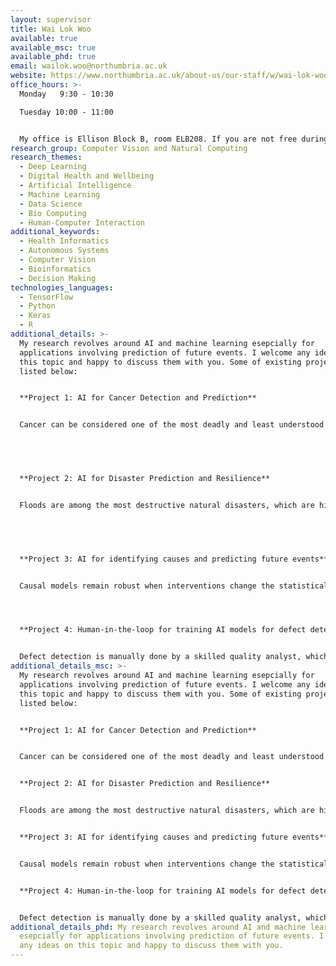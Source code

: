 ```yaml
---
layout: supervisor
title: Wai Lok Woo
available: true
available_msc: true
available_phd: true
email: wailok.woo@northumbria.ac.uk
website: https://www.northumbria.ac.uk/about-us/our-staff/w/wai-lok-woo/
office_hours: >-
  Monday   9:30 - 10:30

  Tuesday 10:00 - 11:00


  My office is Ellison Block B, room ELB208. If you are not free during these hours, please drop me an email to see how we may best meet.
research_group: Computer Vision and Natural Computing
research_themes:
  - Deep Learning
  - Digital Health and Wellbeing
  - Artificial Intelligence
  - Machine Learning
  - Data Science
  - Bio Computing
  - Human-Computer Interaction
additional_keywords:
  - Health Informatics
  - Autonomous Systems
  - Computer Vision
  - Bioinformatics
  - Decision Making
technologies_languages:
  - TensorFlow
  - Python
  - Keras
  - R
additional_details: >-
  My research revolves around AI and machine learning esepcially for
  applications involving prediction of future events. I welcome any ideas on
  this topic and happy to discuss them with you. Some of existing projects are
  listed below:


  **Project 1: AI for Cancer Detection and Prediction**


  Cancer can be considered one of the most deadly and least understood afflictions of modern times. Recently, there have been [18million new cases of cancer globally and 9.6million deaths](http://gco.iarc.fr/today/data/factsheets/cancers/39-All-cancers-fact-sheet.pdf), yielding a 52.9% average mortality rate. There are a lot of potential for growth in the area of AI for cancer detection. The project will be to develop an AI system that can detect cancer efficiently and inform the results to the pathologist rather than to replace the role of pathologist. Histopathological images will be used where AI-based algorithms will be developed to classify these images into different categories corresponding to the progression stages of cancer or segment parts of image that correspond to the cancer cells only. The AI-based algorithms can also be used to explain the prediction results to the clinicians so that the AI model is more transparent. The project could also incorporate the use of genomics data to complement the histopathological image for better decision making. 


   


  **Project 2: AI for Disaster Prediction and Resilience**


  Floods are among the most destructive natural disasters, which are highly complex to model. The research on the advancement of flood prediction models contributed to risk reduction, policy suggestion, minimization of the loss of human life, and reduction of the property damage associated with floods. To mimic the complex mathematical expressions of physical processes of floods, during the past two decades, AI methods contributed highly in the advancement of prediction systems providing better performance and cost-effective solutions. Due to the vast benefits and potential of AI, its popularity dramatically increased. Researchers through introducing novel AI methods and hybridizing of the existing ones aim at discovering more accurate and efficient prediction models. The main contribution of this project is to demonstrate the state of the art of AI models in flood prediction and to give insight into the most suitable models. Qualitative analysis of robustness, accuracy, effectiveness, and speed will be investigated to provide an extensive overview on the various AI algorithms used in the field. The project can be used as a guideline for climate scientists in choosing the proper AI method according to the prediction task.


   


  **Project 3: AI for identifying causes and predicting future events**


  Causal models remain robust when interventions change the statistical distributions of a problem. For instance, when you see an object for the first time, your mind will subconsciously factor out lighting from its appearance. That’s why, in general, you can recognize the object when you see it under new lighting conditions. Causal models allow us to respond to situations we haven’t seen before and think about counterfactuals. We don’t need to drive a car off a cliff to know what will happen. Counterfactuals play an important role in cutting down the number of training examples a machine learning model needs. Once a causal model is available, either by external human knowledge or a learning process, causal reasoning allows to draw conclusions on the effect of interventions, counterfactuals and potential outcomes. The project will develop causal AI reasoning algorithms to identify factors and predict outcome in real applications. This Include object recognition in different background and lightning conditions, identifying factors that cause a hotel booking to be cancelled and predicting future hotel cancellation, estimating the effect of a subscription of a rewards program for attracting customers and predicting future customer behaviour, identifying factors that lead people to become more polarized in their beliefs about climate change and predicting future beliefs, and etc. There are a range of other applications where causal AI models are useful. In this project, you will choose an application of your own choice where causal AI model will be used to identify the causes and predict the desired outcome.




  **Project 4: Human-in-the-loop for training AI models for defect detection**


  Defect detection is manually done by a skilled quality analyst, which is time-consuming and manually exhausting. Surface defects can be located visually with the help of digital cameras. However, using deep learning to automate the tasks requires significant volume of annotated image data to get good accuracy prediction. Gathering industrial grade data is an expensive and time-consuming process. The cost per hour of annotating the data will be expensive along with getting the right person with the skill to annotate the data. These limitations can be overcome by integrating active learning to reduce the amount of data used for training and the cost associated with data annotation. Active learning enables the process faster and reduce the input datasets wherein machines learn interactively by querying the human. This paves the way to the development of the human-in-the-loop (HITL) where in the final feedback to the overall system will be provided by the human who acts as the moderator. The project aims to develop HITL feedback system with deep learning to detect defects and to improve the overall efficiency. This system will be beneficial even if the data changes considerably, as there is always a human feedback to correct it. Humans can also benefit from the system by improving their skills along with the system.
additional_details_msc: >-
  My research revolves around AI and machine learning esepcially for
  applications involving prediction of future events. I welcome any ideas on
  this topic and happy to discuss them with you. Some of existing projects are
  listed below:


  **Project 1: AI for Cancer Detection and Prediction**


  Cancer can be considered one of the most deadly and least understood afflictions of modern times. Recently, there have been [18million new cases of cancer globally and 9.6million deaths](http://gco.iarc.fr/today/data/factsheets/cancers/39-All-cancers-fact-sheet.pdf), yielding a 52.9% average mortality rate. There are a lot of potential for growth in the area of AI for cancer detection. The project will be to develop an AI system that can detect cancer efficiently and inform the results to the pathologist rather than to replace the role of pathologist. Histopathological images will be used where AI-based algorithms will be developed to classify these images into different categories corresponding to the progression stages of cancer or segment parts of image that correspond to the cancer cells only. The AI-based algorithms can also be used to explain the prediction results to the clinicians so that the AI model is more transparent. The project could also incorporate the use of genomics data to complement the histopathological image for better decision making. 


  **Project 2: AI for Disaster Prediction and Resilience**


  Floods are among the most destructive natural disasters, which are highly complex to model. The research on the advancement of flood prediction models contributed to risk reduction, policy suggestion, minimization of the loss of human life, and reduction of the property damage associated with floods. To mimic the complex mathematical expressions of physical processes of floods, during the past two decades, AI methods contributed highly in the advancement of prediction systems providing better performance and cost-effective solutions. Due to the vast benefits and potential of AI, its popularity dramatically increased. Researchers through introducing novel AI methods and hybridizing of the existing ones aim at discovering more accurate and efficient prediction models. The main contribution of this project is to demonstrate the state of the art of AI models in flood prediction and to give insight into the most suitable models. Qualitative analysis of robustness, accuracy, effectiveness, and speed will be investigated to provide an extensive overview on the various AI algorithms used in the field. The project can be used as a guideline for climate scientists in choosing the proper AI method according to the prediction task.


  **Project 3: AI for identifying causes and predicting future events**


  Causal models remain robust when interventions change the statistical distributions of a problem. For instance, when you see an object for the first time, your mind will subconsciously factor out lighting from its appearance. That’s why, in general, you can recognize the object when you see it under new lighting conditions. Causal models allow us to respond to situations we haven’t seen before and think about counterfactuals. We don’t need to drive a car off a cliff to know what will happen. Counterfactuals play an important role in cutting down the number of training examples a machine learning model needs. Once a causal model is available, either by external human knowledge or a learning process, causal reasoning allows to draw conclusions on the effect of interventions, counterfactuals and potential outcomes. The project will develop causal AI reasoning algorithms to identify factors and predict outcome in real applications. This Include object recognition in different background and lightning conditions, identifying factors that cause a hotel booking to be cancelled and predicting future hotel cancellation, estimating the effect of a subscription of a rewards program for attracting customers and predicting future customer behaviour, identifying factors that lead people to become more polarized in their beliefs about climate change and predicting future beliefs, and etc. There are a range of other applications where causal AI models are useful. In this project, you will choose an application of your own choice where causal AI model will be used to identify the causes and predict the desired outcome.


  **Project 4: Human-in-the-loop for training AI models for defect detection**


  Defect detection is manually done by a skilled quality analyst, which is time-consuming and manually exhausting. Surface defects can be located visually with the help of digital cameras. However, using deep learning to automate the tasks requires significant volume of annotated image data to get good accuracy prediction. Gathering industrial grade data is an expensive and time-consuming process. The cost per hour of annotating the data will be expensive along with getting the right person with the skill to annotate the data. These limitations can be overcome by integrating active learning to reduce the amount of data used for training and the cost associated with data annotation. Active learning enables the process faster and reduce the input datasets wherein machines learn interactively by querying the human. This paves the way to the development of the human-in-the-loop (HITL) where in the final feedback to the overall system will be provided by the human who acts as the moderator. The project aims to develop HITL feedback system with deep learning to detect defects and to improve the overall efficiency. This system will be beneficial even if the data changes considerably, as there is always a human feedback to correct it. Humans can also benefit from the system by improving their skills along with the system.
additional_details_phd: My research revolves around AI and machine learning
  esepcially for applications involving prediction of future events. I welcome
  any ideas on this topic and happy to discuss them with you.
---
```

